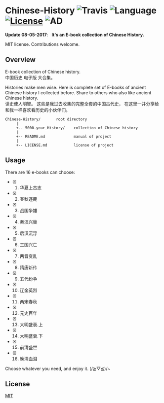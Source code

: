 # Chinese-History ![Travis](https://img.shields.io/travis/rust-lang/rust/master.svg) ![Language](https://img.shields.io/badge/format-PDF-orange.svg) [![License](https://img.shields.io/badge/license-MIT-blue.svg)](./LICENSE.md) ![AD](https://img.shields.io/badge/史上最全-中国历史全集-pink.svg)
 
__Update 08-05-2017__:   __It's an E-book collection of Chinese History.__

MIT license. Contributions welcome.

## Overview

E-book collection of Chinese history.<br>
中国历史 电子版 大合集。

Histories make men wise. Here is complete set of E-books of ancient Chinese history I collected before. Share to others who also like ancient Chinese history.<br>
读史使人明智。 这些是我过去收集的完整全套的中国古代史， 在这里一并分享给和我一样喜欢看历史的小伙伴们。


	Chinese-History/       root directory
	     |
	     +-- 5000-year_History/    collection of Chinese history
	     |
	     +-- README.md             manual of project
	     |
	     +-- LICENSE.md            license of project
	
	
## Usage

There are 16 e-books can choose:

- [x] 1. 华夏上古志
- [x] 2. 春秋逐鹿
- [x] 3. 战国争雄
- [x] 4. 秦汉兴替
- [x] 5. 后汉沉浮
- [x] 6. 三国兴亡
- [x] 7. 两晋变乱
- [x] 8. 隋唐新传
- [x] 9. 五代纷争
- [x] 10. 辽金英烈
- [x] 11. 两宋春秋
- [x] 12. 元史百年
- [x] 13. 大明盛衰.上
- [x] 14. 大明盛衰.下
- [x] 15. 前清盛世
- [x] 16. 晚清血泪

Choose whatever you need, and enjoy it. (/≧▽≦)/~

## License

[MIT](https://github.com/JNingWei/Chinese-History/blob/master/LICENSE.md)
